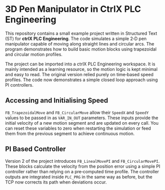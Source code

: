 # 3D Pen Manipulator in CtrlX PLC Engineering

This repository contains a small example project written in Structured
Text (ST) for **ctrlX PLC Engineering**.  The code simulates a simple
2‑D pen manipulator capable of moving along straight lines and circular
arcs.  The program demonstrates how to build basic motion blocks using
trapezoidal and circular motion profiles.

The project can be imported into a ctrlX PLC Engineering workspace.  It
is mainly intended as a learning resource, so the motion logic is kept
minimal and easy to read.  The original version relied purely on
time‑based speed profiles.  The code now demonstrates a simple closed
loop approach using PI controllers.

## Accessing and Initialising Speed

`FB_TrapezoidalMove` and `FB_CircularMove` allow their `SpeedX` and
`SpeedY` values to be passed in as `VAR_IN_OUT` parameters.  These inputs
provide the initial velocity of a new motion segment and are updated on
every call.  You can reset these variables to zero when restarting the
simulation or feed them from the previous segment to achieve continuous
motion.

## PI Based Controller

Version 2 of the project introduces `FB_LinealMovePI` and
`FB_CircularMovePI`.  These blocks calculate the velocity from the
position error using a simple PI controller rather than relying on a
pre‑computed time profile.  The controller outputs are integrated inside
`PLC_PRG` in the same way as before, but the TCP now corrects its path
when deviations occur.
